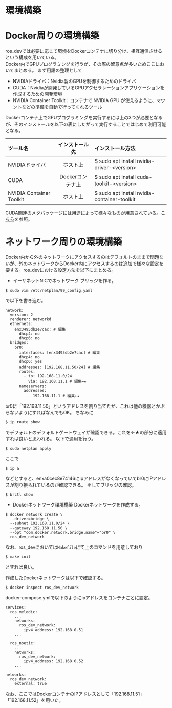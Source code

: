 # 環境構築

# Docker周りの環境構築
ros_devでは必要に応じて環境をDockerコンテナに切り分け、相互通信させるという構成を用いている。  
Docker内でGPUプログラミングを行うが、その際の留意点が多いためここにおいてまとめる。
まず用語の整理として

- NVIDIAドライバ：Nvidia製のGPUを制御するためのドライバ
- CUDA：Nvidiaが開発しているGPUアクセラレーションアプリケーションを作成するための開発環境
- NVIDIA Container Toolkit：コンテナで NVIDIA GPU が使えるように、マウントなどの準備を自動で行ってくれるツール

Dockerコンテナ上でGPUプログラミングを実行するには上の3つが必要となるが、そのインストールを以下の表にしたがって実行することではじめて利用可能となる。

| ツール名 | インストール先 | インストール方法|
| :--- | :---: | :--- |
| NVIDIAドライバ | ホスト上 | $ sudo apt install nvidia-driver-\<version> |
| CUDA | Dockerコンテナ上 | $ sudo apt install cuda-toolkit-\<version> |
| NVIDIA Container Toolkit | ホスト上 | $ sudo apt install nvidia-container-toolkit

CUDA関連のメタパッケージには用途によって様々なものが用意されている。[こちら](https://qiita.com/hoge256/items/9255d7a4813a09f31d4a)を参照。



# ネットワーク周りの環境構築
Docker内から外のネットワークにアクセスするのはデフォルトのままで問題ないが、外のネットワークからDocker内にアクセスするのは追加で様々な設定を要する。ros_devにおける設定方法を以下にまとめる。

- イーサネットNICでネットワーク ブリッジを作る。
```
$ sudo vim /etc/netplan/99_config.yaml
```
で以下を書き込む。
```
network:
  version: 2
  renderer: networkd
  ethernets:
    enx3495db2e7cac: # 編集
      dhcp4: no
      dhcp6: no
  bridges:
    br0:
      interfaces: [enx3495db2e7cac] # 編集
      dhcp4: no
      dhcp6: yes
      addresses: [192.168.11.50/24] # 編集
      routes:
        - to: 192.168.11.0/24
          via: 192.168.11.1 # 編集←★
      nameservers:
        addresses: 
          - 192.168.11.1 # 編集←★
```

br0に「192.168.11.50」というアドレスを割り当てたが、これは他の機器とかぶらないようにすればなんでもOK。
ちなみに
```
$ ip route show
```
でデフォルトのデフォルトゲートウェイが確認できる。これを←★の部分に適用すれば良いと思われる。
以下で適用を行う。
```
$ sudo netplan apply
```
ここで
```
$ ip a
```
などとすると、enxa0cec8e74146にipアドレスがなくなっていてbr0にIPアドレスが割り振られているのが確認できる。
そしてブリッジの確認。
```
$ brctl show
```

-  Dockerネットワーク環境構築
Dockerネットワークを作成する。

```
$ docker network create \
  --driver=bridge \
  --subnet 192.168.11.0/24 \
  --gateway 192.168.11.50 \
  --opt "com.docker.network.bridge.name"="br0" \
  ros_dev_network
```

なお、ros_devにおいては`Makefile`にて上のコマンドを用意しており
```
$ make init
```
とすれば良い。

作成したDockerネットワークは以下で確認する。
```
$ docker inspect ros_dev_network
```

docker-compose.ymlで以下のようにipアドレスをコンテナごとに設定。
```
services:
  ros_melodic:
    ...
    networks:
      ros_dev_network: 
        ipv4_address: 192.168.0.51
    ...

  ros_noetic:
    ...
    networks:
      ros_dev_network: 
        ipv4_address: 192.168.0.52
    ...

networks:
  ros_dev_network:
    external: true
```
なお、ここではDockerコンテナのIPアドレスとして「192.168.11.51」「192.168.11.52」を用いた。